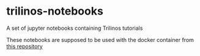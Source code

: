 # trilinos-notebooks
A set of jupyter notebooks containing Trilinos tutorials

These notebooks are supposed to be used with the docker container from [this repository](https://github.com/tawiesn/docker_trilinos)
